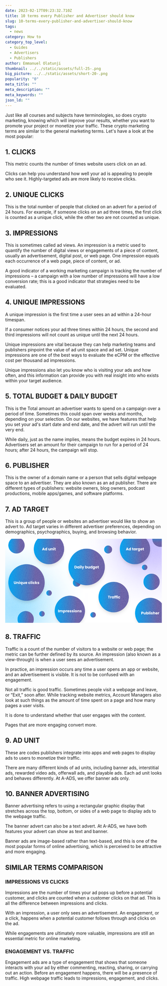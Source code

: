 ```yaml
---
date: 2023-02-17T09:23:32.710Z
title: 10 terms every Publisher and Advertiser should know
slug: 10-terms-every-publisher-and-advertiser-should-know
tags:
  - news
category: How to
category_top_level:
  - Guides
  - Advertisers
  - Publishers
author: Emmanuel Olatunji
thumbnail: ../../static/assets/full-25-.png
big_picture: ../../static/assets/short-20-.png
popularity: "0"
meta_title: ""
meta_description: ""
meta_keywords: ""
json_ld: ""
---
```

Just like all courses and subjects have terminologies, so does crypto marketing, knowing which will improve your results, whether you want to promote your project or monetize your traffic. These crypto marketing terms are similar to the general marketing terms. Let's have a look at the most popular: 

## 1. CLICKS

This metric counts the number of times website users click on an ad. 

Clicks can help you understand how well your ad is appealing to people who see it. Highly-targeted ads are more likely to receive clicks.

## 2. UNIQUE CLICKS

This is the total number of people that clicked on an advert for a period of 24 hours. For example, if someone clicks on an ad three times, the first click is counted as a unique click, while the other two are not counted as unique. 

## 3. IMPRESSIONS

This is sometimes called ad views. An impression is a metric used to quantify the number of digital views or engagements of a piece of content, usually an advertisement, digital post, or web page. One impression equals each occurrence of a web page, piece of content, or ad.

A good indicator of a working marketing campaign is tracking the number of impressions – a campaign with a low number of impressions will have a low conversion rate; this is a good indicator that strategies need to be evaluated.

## 4. UNIQUE IMPRESSIONS

A unique impression is the first time a user sees an ad within a 24-hour timespan. 

If a consumer notices your ad three times within 24 hours, the second and third impressions will not count as unique until the next 24 hours.

Unique impressions are vital because they can help marketing teams and publishers pinpoint the value of ad unit space and ad set. Unique impressions are one of the best ways to evaluate the eCPM or the effective cost per thousand ad impressions.

Unique impressions also let you know who is visiting your ads and how often, and this information can provide you with real insight into who exists within your target audience. 

## 5. TOTAL BUDGET & DAILY BUDGET

This is the Total amount an advertiser wants to spend on a campaign over a period of time. Sometimes this could span over weeks and months, depending on your selection. On our websites, we have features that help you set your ad's start date and end date, and the advert will run until the very end.

While daily, just as the name implies, means the budget expires in 24 hours. Advertisers set an amount for their campaign to run for a period of 24 hours; after 24 hours, the campaign will stop.

## 6. PUBLISHER

This is the owner of a domain name or a person that sells digital webpage space to an advertiser. They are also known as an ad publisher. There are different types of publishers: website owners, blog owners, podcast productions, mobile apps/games, and software platforms.

## 7. AD TARGET

This is a group of people or websites an advertiser would like to show an advert to. Ad target varies in different advertiser preferences, depending on demographics, psychographics, buying, and browsing behavior.

![](../../static/assets/762.png)

## 8. TRAFFIC

Traffic is a count of the number of visitors to a website or web page; the metric can be further defined by its source. An impression (also known as a view-through) is when a user sees an advertisement.

In practice, an impression occurs any time a user opens an app or website, and an advertisement is visible. It is not to be confused with an engagement. 

Not all traffic is good traffic. Sometimes people visit a webpage and leave, or “Exit,” soon after. While tracking website metrics, Account Managers also look at such things as the amount of time spent on a page and how many pages a user visits. 

It is done to understand whether that user engages with the content.

Pages that are more engaging convert more. 

## 9. AD UNIT

These are codes publishers integrate into apps and web pages to display ads to users to monetize their traffic.

There are many different kinds of ad units, including banner ads, interstitial ads, rewarded video ads, offerwall ads, and playable ads. Each ad unit looks and behaves differently. At A-ADS, we offer banner ads only.

## 10. BANNER ADVERTISING

Banner advertising refers to using a rectangular graphic display that stretches across the top, bottom, or sides of a web page to display ads to the webpage traffic. 

The banner advert can also be a text advert. At A-ADS, we have both features your advert can show as text and banner.

Banner ads are image-based rather than text-based, and this is one of the most popular forms of online advertising, which is perceived to be attractive and more engaging.

## SIMILAR TERMS COMPARISON

### IMPRESSIONS VS CLICKS

Impressions are the number of times your ad pops up before a potential customer, and clicks are counted when a customer clicks on that ad. This is all the difference between impressions and clicks.

With an impression, a user only sees an advertisement. An engagement, or a click, happens when a potential customer follows through and clicks on the ad. 

While engagements are ultimately more valuable, impressions are still an essential metric for online marketing.

### ENGAGEMENT VS. TRAFFIC

Engagement ads are a type of engagement that shows that someone interacts with your ad by either commenting, reacting, sharing, or carrying out an action. Before an engagement happens, there will be a presence of traffic. High webpage traffic leads to impressions, engagement, and clicks.